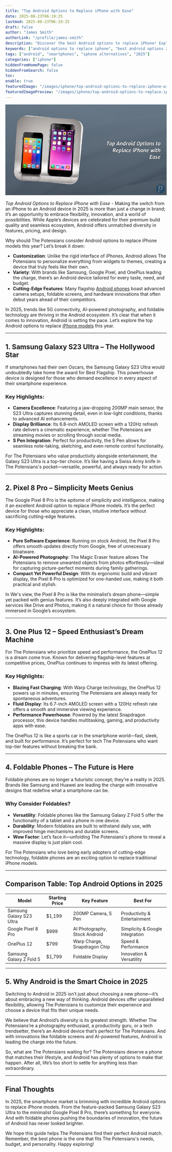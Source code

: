 ```yaml
---
title: "Top Android Options to Replace iPhone with Ease"
date: 2025-08-23T06:19:25
lastmod: 2025-08-23T06:19:25
draft: false
author: "James Smith"
authorLink: "/profile/james-smith"
description: "Discover the best Android options to replace iPhone! Explore top alternatives with cutting-edge features, sleek designs, and seamless performance."
keywords: ["android options to replace iphone", "best android options 2025", "android alternatives to iphone"]
tags: ["android", "smartphones", "iphone alternatives", "2025"]
categories: ["iphone"]
hiddenFromHomePage: false
hiddenFromSearch: false
toc:
enable: true
featuredImage: "/images/iphone/top-android-options-to-replace-iphone-with-ease.jpg"
featuredImagePreview: "/images/iphone/top-android-options-to-replace-iphone-with-ease.jpg"
---
```


![Top Android Options to Replace iPhone with Ease](/images/iphone/top-android-options-to-replace-iphone-with-ease.jpg)

*Top Android Options to Replace iPhone with Ease* - Making the switch from an iPhone to an Android device in 2025 is more than just a change in brand; it’s an opportunity to embrace flexibility, innovation, and a world of possibilities. While Apple’s devices are celebrated for their premium build quality and seamless ecosystem, Android offers unmatched diversity in features, pricing, and design. 

Why should The Potensians consider Android options to replace iPhone models this year? Let’s break it down: 
- **Customization**: Unlike the rigid interface of iPhones, Android allows The Potensians to personalize everything from widgets to themes, creating a device that truly feels like their own. 
- **Variety**: With brands like Samsung, Google Pixel, and OnePlus leading the charge, there’s an Android device tailored for every taste, need, and budget. 
- **Cutting-Edge Features**: Many flagship [Android phones](/iphone/android-phones-vs-iphone) boast advanced camera setups, foldable screens, and hardware innovations that often debut years ahead of their competitors. 

In 2025, trends like 5G connectivity, AI-powered photography, and foldable technology are thriving in the Android ecosystem. It’s clear that when it comes to innovation, Android is setting the pace. Let’s explore the top Android options to replace [iPhone models](/iphone/affordable-iphone-models) this year.

---

## 1. Samsung Galaxy S23 Ultra – The Hollywood Star 

If smartphones had their own Oscars, the Samsung Galaxy S23 Ultra would undoubtedly take home the award for Best Flagship. This powerhouse device is designed for those who demand excellence in every aspect of their smartphone experience. 

### Key Highlights: 
- **Camera Excellence**: Featuring a jaw-dropping 200MP main sensor, the S23 Ultra captures stunning detail, even in low-light conditions, thanks to advanced AI enhancements. 
- **Display Brilliance**: Its 6.8-inch AMOLED screen with a 120Hz refresh rate delivers a cinematic experience, whether The Potensians are streaming movies or scrolling through social media. 
- **S Pen Integration**: Perfect for productivity, the S Pen allows for seamless note-taking, sketching, and even remote control functionality. 

For The Potensians who value productivity alongside entertainment, the Galaxy S23 Ultra is a top-tier choice. It’s like having a Swiss Army knife in The Potensians's pocket—versatile, powerful, and always ready for action.

---

## 2. Pixel 8 Pro – Simplicity Meets Genius 

The Google Pixel 8 Pro is the epitome of simplicity and intelligence, making it an excellent Android option to replace iPhone models. It’s the perfect device for those who appreciate a clean, intuitive interface without sacrificing cutting-edge features. 

### Key Highlights: 
- **Pure Software Experience**: Running on stock Android, the Pixel 8 Pro offers smooth updates directly from Google, free of unnecessary bloatware. 
- **AI-Powered Photography**: The Magic Eraser feature allows The Potensians to remove unwanted objects from photos effortlessly—ideal for capturing picture-perfect moments during family gatherings. 
- **Compact Yet Powerful Design**: With its ergonomic build and vibrant display, the Pixel 8 Pro is optimized for one-handed use, making it both practical and stylish. 

In We's view, the Pixel 8 Pro is like the minimalist’s dream phone—simple yet packed with genius features. It’s also deeply integrated with Google services like Drive and Photos, making it a natural choice for those already immersed in Google’s ecosystem.

---

## 3. One Plus 12 – Speed Enthusiast’s Dream Machine 

For The Potensians who prioritize speed and performance, the OnePlus 12 is a dream come true. Known for delivering flagship-level features at competitive prices, OnePlus continues to impress with its latest offering. 

### Key Highlights: 
- **Blazing Fast Charging**: With Warp Charge technology, the OnePlus 12 powers up in minutes, ensuring The Potensians are always ready for spontaneous adventures. 
- **Fluid Display**: Its 6.7-inch AMOLED screen with a 120Hz refresh rate offers a smooth and immersive viewing experience. 
- **Performance Powerhouse**: Powered by the latest Snapdragon processor, this device handles multitasking, gaming, and productivity apps with ease. 

The OnePlus 12 is like a sports car in the smartphone world—fast, sleek, and built for performance. It’s perfect for tech The Potensians who want top-​tier features without breaking the bank.

---

## 4. Foldable Phones – The Future is Here 

Foldable phones are no longer a futuristic concept; they’re a reality in 2025. Brands like Samsung and Huawei are leading the charge with innovative designs that redefine what a smartphone can be. 

### Why Consider Foldables? 
- **Versatility**: Foldable phones like the Samsung Galaxy Z Fold 5 offer the functionality of a tablet and a phone in one device. 
- **Durability**: Modern foldables are built to withstand daily use, with improved hinge mechanisms and durable screens. 
- **Wow Factor**: Let’s face it—unfolding The Potensians's phone to reveal a massive display is just plain cool. 

For The Potensians who love being early adopters of cutting-edge technology, foldable phones are an exciting option to replace traditional iPhone models.

---

## Comparison Table: Top Android Options in 2025 

<div class="table-responsive">
<table class="html-table">
<thead>
<tr>
<th>Model</th>
<th>Starting Price</th>
<th>Key Feature</th>
<th>Best For</th>
</tr>
</thead>
<tbody>
<tr>
<td>Samsung Galaxy S23 Ultra</td>
<td>$1,199</td>
<td>200MP Camera, S Pen</td>
<td>Productivity & Entertainment</td>
</tr>
<tr>
<td>Google Pixel 8 Pro</td>
<td>$999</td>
<td>AI Photography, Stock Android</td>
<td>Simplicity & Google Integration</td>
</tr>
<tr>
<td>OnePlus 12</td>
<td>$799</td>
<td>Warp Charge, Snapdragon Chip</td>
<td>Speed & Performance</td>
</tr>
<tr>
<td>Samsung Galaxy Z Fold 5</td>
<td>$1,799</td>
<td>Foldable Display</td>
<td>Innovation & Versatility</td>
</tr>
</tbody>
</table>
</div>

---

## 5. Why Android is the Smart Choice in 2025 

Switching to Android in 2025 isn’t just about choosing a new phone—it’s about embracing a new way of thinking. Android devices offer unparalleled flexibility, allowing The Potensians to customize their experience and choose a device that fits their unique needs. 

We believe that Android’s diversity is its greatest strength. Whether The Potensians’re a photography enthusiast, a productivity guru, or a tech trendsetter, there’s an Android device that’s perfect for The Potensians. And with innovations like foldable screens and AI-powered features, Android is leading the charge into the future. 

So, what are The Potensians waiting for? The Potensians deserve a phone that matches their lifestyle, and Android has plenty of options to make that happen. After all, life’s too short to settle for anything less than extraordinary. 

--- 

## Final Thoughts 

In 2025, the smartphone market is brimming with incredible Android options to replace iPhone models. From the feature-packed Samsung Galaxy S23 Ultra to the minimalist Google Pixel 8 Pro, there’s something for everyone. And with foldable phones pushing the boundaries of innovation, the future of Android has never looked brighter. 

We hope this guide helps The Potensians find their perfect Android match. Remember, the best phone is the one that fits The Potensians's needs, budget, and personality. Happy exploring!
